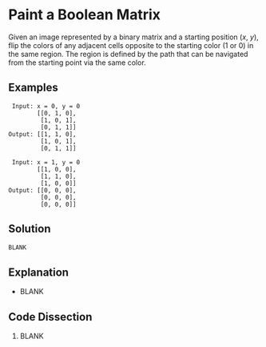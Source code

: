 # Paint a Boolean Matrix
Given an image represented by a binary matrix and a starting position (_x_, _y_), flip the colors of any adjacent cells opposite to the starting color (1 or 0) in the same region. The region is defined by the path that can be navigated from the starting point via the same color.

## Examples
```
 Input: x = 0, y = 0
        [[0, 1, 0],
         [1, 0, 1],
         [0, 1, 1]]
Output: [[1, 1, 0],
         [1, 0, 1],
         [0, 1, 1]]

 Input: x = 1, y = 0
        [[1, 0, 0],
         [1, 1, 0],
         [1, 0, 0]]
Output: [[0, 0, 0],
         [0, 0, 0],
         [0, 0, 0]]
```

## Solution
```python
BLANK
```

## Explanation
* BLANK

## Code Dissection
1. BLANK
